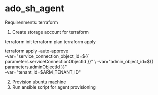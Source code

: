 # ado_sh_agent

Requirenments:
terraform

1. Create storage account for terraform

terraform init
terraform plan
terraform apply 

terraform apply -auto-approve \
          -var="service_connection_object_id=${{ parameters.serviceConnectionObjectId }}" \
          -var="admin_object_id=${{ parameters.adminObjectId }}" \
          -var="tenant_id=$ARM_TENANT_ID"

2. Provision ubuntu machine
3. Run ansible script for agent provisioning
